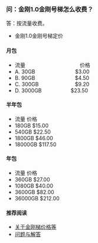 ### 问：金刚1.0金刚号梯怎么收费？

答：按流量收费。

- 金刚1.0金刚号梯定价






#### 月包
- 流量<font color="White">AAAAAAAAAAAAAAA</font>价格
- A.   30GB<font color="White">AAAAAAAAAAA</font>$3.00
- B.   90GB<font color="White">AAAAAAAAAAA</font>$4.50
- C.  300GB<font color="White">AAAAAAAAAA</font>$9.20
- D. 3000GB<font color="White">AAAAAAAA</font>$23.50

#### 半年包
- 流量          价格
- 180GB        $15.00
- 540GB        $22.50
- 1800GB       $46.00
- 18000GB      $117.50

#### 年包
- 流量          价格
- 360GB        $27.00
- 1080GB       $40.00
- 3600GB       $82.00
- 36000GB      $212.00

#### 推荐阅读
- [关于金刚梯价格等](https://a2zitpro.github.io/web/列表-金刚梯价格)
- [问题与解答](https://a2zitpro.github.io/web/列表-问题与解答)
